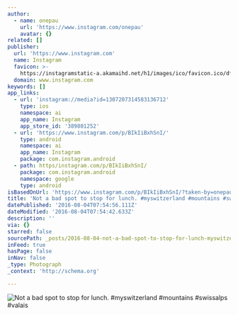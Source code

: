 ```yaml
---
author:
  - name: onepau
    url: 'https://www.instagram.com/onepau'
    avatar: {}
related: []
publisher:
  url: 'https://www.instagram.com'
  name: Instagram
  favicon: >-
    https://instagramstatic-a.akamaihd.net/h1/images/ico/favicon.ico/dfa85bb1fd63.ico
  domain: www.instagram.com
keywords: []
app_links:
  - url: 'instagram://media?id=1307207314583136712'
    type: ios
    namespace: ai
    app_name: Instagram
    app_store_id: '389801252'
  - url: 'https://www.instagram.com/p/BIkIiBxhSnI/'
    type: android
    namespace: ai
    app_name: Instagram
    package: com.instagram.android
  - path: https/instagram.com/p/BIkIiBxhSnI/
    package: com.instagram.android
    namespace: google
    type: android
isBasedOnUrl: 'https://www.instagram.com/p/BIkIiBxhSnI/?taken-by=onepau'
title: 'Not a bad spot to stop for lunch. #myswitzerland #mountains #swissalps #valais'
datePublished: '2016-08-04T07:54:56.111Z'
dateModified: '2016-08-04T07:54:42.633Z'
description: ''
via: {}
starred: false
sourcePath: _posts/2016-08-04-not-a-bad-spot-to-stop-for-lunch-myswitzerland-mountains.md
inFeed: true
hasPage: false
inNav: false
_type: Photograph
_context: 'http://schema.org'

---
```

![Not a bad spot to stop for lunch. #myswitzerland #mountains #swissalps #valais](https://scontent.cdninstagram.com/t51.2885-15/s640x640/sh0.08/e35/13725680_1122035307869660_1419061445_n.jpg?ig_cache_key=MTMwNzIwNzMxNDU4MzEzNjcxMg%3D%3D.2)